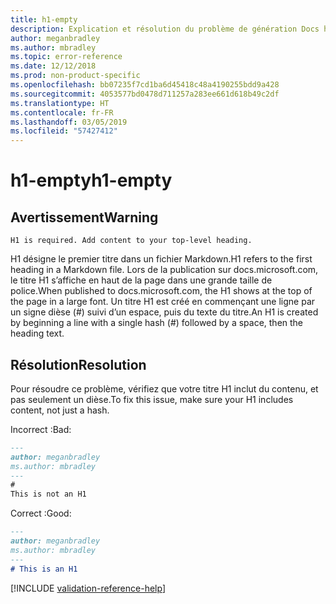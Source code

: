 ```yaml
---
title: h1-empty
description: Explication et résolution du problème de génération Docs h1-empty.
author: meganbradley
ms.author: mbradley
ms.topic: error-reference
ms.date: 12/12/2018
ms.prod: non-product-specific
ms.openlocfilehash: bb07235f7cd1ba6d45418c48a4190255bdd9a428
ms.sourcegitcommit: 4053577bd0478d711257a283ee661d618b49c2df
ms.translationtype: HT
ms.contentlocale: fr-FR
ms.lasthandoff: 03/05/2019
ms.locfileid: "57427412"
---
```

# <a name="h1-empty"></a><span data-ttu-id="a7761-103">h1-empty</span><span class="sxs-lookup"><span data-stu-id="a7761-103">h1-empty</span></span>

## <a name="warning"></a><span data-ttu-id="a7761-104">Avertissement</span><span class="sxs-lookup"><span data-stu-id="a7761-104">Warning</span></span>

`H1 is required. Add content to your top-level heading.`

<span data-ttu-id="a7761-105">H1 désigne le premier titre dans un fichier Markdown.</span><span class="sxs-lookup"><span data-stu-id="a7761-105">H1 refers to the first heading in a Markdown file.</span></span> <span data-ttu-id="a7761-106">Lors de la publication sur docs.microsoft.com, le titre H1 s’affiche en haut de la page dans une grande taille de police.</span><span class="sxs-lookup"><span data-stu-id="a7761-106">When published to docs.microsoft.com, the H1 shows at the top of the page in a large font.</span></span> <span data-ttu-id="a7761-107">Un titre H1 est créé en commençant une ligne par un signe dièse (#) suivi d’un espace, puis du texte du titre.</span><span class="sxs-lookup"><span data-stu-id="a7761-107">An H1 is created by beginning a line with a single hash (#) followed by a space, then the heading text.</span></span>

## <a name="resolution"></a><span data-ttu-id="a7761-108">Résolution</span><span class="sxs-lookup"><span data-stu-id="a7761-108">Resolution</span></span>

<span data-ttu-id="a7761-109">Pour résoudre ce problème, vérifiez que votre titre H1 inclut du contenu, et pas seulement un dièse.</span><span class="sxs-lookup"><span data-stu-id="a7761-109">To fix this issue, make sure your H1 includes content, not just a hash.</span></span>

<span data-ttu-id="a7761-110">Incorrect :</span><span class="sxs-lookup"><span data-stu-id="a7761-110">Bad:</span></span>

```markdown
---
author: meganbradley
ms.author: mbradley
---
#
This is not an H1
```

<span data-ttu-id="a7761-111">Correct :</span><span class="sxs-lookup"><span data-stu-id="a7761-111">Good:</span></span>

```markdown
---
author: meganbradley
ms.author: mbradley
---
# This is an H1
```

<!--make sure to add this file to your includes folder and verify the path-->
[!INCLUDE [validation-reference-help](includes/validation-reference-help.md)]